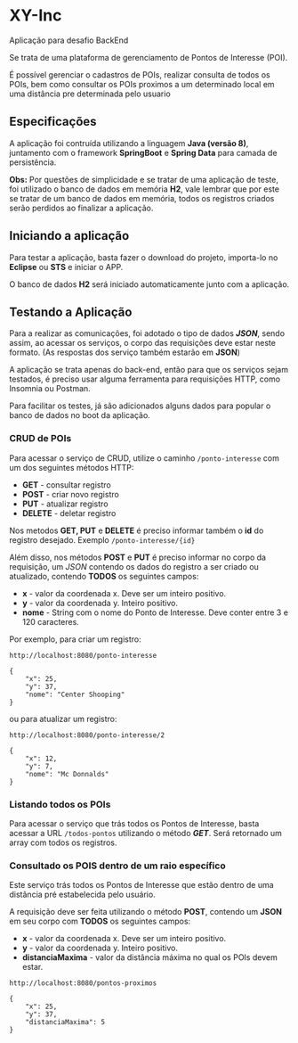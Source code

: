 # XY-Inc
Aplicação para desafio BackEnd

Se trata de uma plataforma de gerenciamento de Pontos de Interesse (POI).

É possível gerenciar o cadastros de POIs, realizar consulta de todos os POIs, bem como consultar os POIs proximos a um determinado local em uma distância pre determinada pelo usuario

## Especificações
A aplicação foi contruída utilizando a linguagem **Java (versão 8)**, juntamento com o framework **SpringBoot**
e **Spring Data** para camada de persistência.

**Obs:** Por questões de simplicidade e se tratar de uma aplicação de teste, foi utilizado o banco de dados em memória **H2**, vale lembrar que por este se tratar de um banco de dados em memória, todos os registros criados serão perdidos ao finalizar a aplicação.

## Iniciando a aplicação
Para testar a aplicação, basta fazer o download do projeto, importa-lo no **Eclipse** ou **STS** e iniciar o APP.

O banco de dados **H2** será iniciado automaticamente junto com a aplicação. 


## Testando a Aplicação
Para a realizar as comunicações, foi adotado o tipo de dados ***JSON***, sendo assim, ao acessar os serviços, o corpo das requisições deve estar neste formato. (As respostas dos serviço também estarão em **JSON**)

A aplicação se trata apenas do back-end, então para que os serviços sejam testados, é preciso usar alguma ferramenta
para requisições HTTP, como Insomnia ou Postman.

Para facilitar os testes, já são adicionados alguns dados para popular o banco de dados no boot da aplicação.

### CRUD de POIs
Para acessar o serviço de CRUD, utilize o caminho ```/ponto-interesse``` com um dos seguintes métodos HTTP:

- **GET** - consultar registro
- **POST** - criar novo registro
- **PUT** - atualizar registro
- **DELETE** - deletar registro

Nos metodos **GET, PUT** e **DELETE** é preciso informar também o **id** do registro desejado. Exemplo ```/ponto-interesse/{id}```

Além disso, nos métodos **POST** e **PUT** é preciso informar no corpo da requisição, um *JSON* contendo os dados do registro a ser criado ou atualizado, contendo **TODOS** os seguintes campos:
- **x** - valor da coordenada x. Deve ser um inteiro positivo.
- **y** - valor da coordenada y. Inteiro positivo.
- **nome** - String com o nome do Ponto de Interesse. Deve conter entre 3 e 120 caracteres. 

Por exemplo, para criar um registro:

````
http://localhost:8080/ponto-interesse

{
	"x": 25,
	"y": 37,
	"nome": "Center Shooping"
}
````

ou para atualizar um registro:

````
http://localhost:8080/ponto-interesse/2

{
	"x": 12,
	"y": 7,
	"nome": "Mc Donnalds"
}
````

### Listando todos os POIs
Para acessar o serviço que trás todos os Pontos de Interesse, basta acessar a URL ```/todos-pontos``` utilizando o método ***GET***. Será retornado um array com todos os registros.

### Consultado os POIS dentro de um raio específico
Este serviço trás todos os Pontos de Interesse que estão dentro de uma distância pré estabelecida pelo usuário.

A requisição deve ser feita utilizando o método **POST**, contendo um **JSON** em seu corpo com **TODOS** os seguintes campos:
- **x** - valor da coordenada x. Deve ser um inteiro positivo.
- **y** - valor da coordenada y. Inteiro positivo.
- **distanciaMaxima** - valor da distância máxima no qual os POIs devem estar. 

````
http://localhost:8080/pontos-proximos

{
	"x": 25,
	"y": 37,
	"distanciaMaxima": 5
}
````
